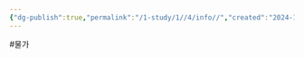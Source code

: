 ```yaml
---
{"dg-publish":true,"permalink":"/1-study/1//4/info//","created":"2024-11-20T21:02:27.269+09:00","updated":"2025-06-03T20:07:19.904+09:00"}
---
```


#물가 